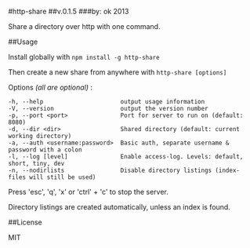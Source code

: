 #http-share
##v.0.1.5
###by: ok 2013

Share a directory over http with one command.

##Usage

Install globally with `npm install -g http-share`

Then create a new share from anywhere with `http-share [options]`

  Options _(all are optional)_ :

    -h, --help                      output usage information
    -V, --version                   output the version number
    -p, --port <port>               Port for server to run on (default: 8080)
    -d, --dir <dir>                 Shared directory (default: current working directory)
    -a, --auth <username:password>  Basic auth, separate username & password with a colon
    -l, --log [level]               Enable access-log. Levels: default, short, tiny, dev
    -n, --nodirlists                Disable directory listings (index-files will still be used)

Press 'esc', 'q', 'x' or 'ctrl' + 'c' to stop the server.

Directory listings are created automatically, unless an index is found.

##License

MIT
